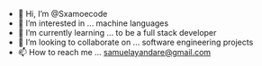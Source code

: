 - 👋 Hi, I’m @Sxamoecode
- 👀 I’m interested in ... machine languages
- 🌱 I’m currently learning ... to be a full stack developer
- 💞️ I’m looking to collaborate on ... software engineering projects
- 📫 How to reach me ... samuelayandare@gmail.com

<!---
Sxamoecode/Sxamoecode is a ✨ special ✨ repository because its `README.md` (this file) appears on your GitHub profile.
You can click the Preview link to take a look at your changes.
--->

